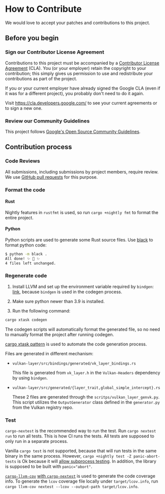 # How to Contribute

We would love to accept your patches and contributions to this project.

## Before you begin

### Sign our Contributor License Agreement

Contributions to this project must be accompanied by a
[Contributor License Agreement](https://cla.developers.google.com/about) (CLA).
You (or your employer) retain the copyright to your contribution; this simply
gives us permission to use and redistribute your contributions as part of the
project.

If you or your current employer have already signed the Google CLA (even if it
was for a different project), you probably don't need to do it again.

Visit <https://cla.developers.google.com/> to see your current agreements or to
sign a new one.

### Review our Community Guidelines

This project follows [Google's Open Source Community
Guidelines](https://opensource.google/conduct/).

## Contribution process

### Code Reviews

All submissions, including submissions by project members, require review. We
use [GitHub pull requests](https://docs.github.com/articles/about-pull-requests)
for this purpose.

### Format the code

#### Rust

Nightly features in `rustfmt` is used, so run `cargo +nightly fmt` to format the entire project.

#### Python

Python scripts are used to generate some Rust source files. Use [black](https://black.readthedocs.io/en/stable) to format python code:

```bash
$ python -m black .
All done! ✨ 🍰 ✨
4 files left unchanged.
```

### Regenerate code

1. Install LLVM and set up the environment variable required by `bindgen`: [link](https://rust-lang.github.io/rust-bindgen/requirements.html), because `bindgen` is used in the codegen process.

2. Make sure python newer than 3.9 is installed.

3. Run the following command:

```bash
cargo xtask codegen
```

The codegen scripts will automatically format the generated file, so no need to manually format the project after running codegen.

[cargo xtask pattern](https://github.com/matklad/cargo-xtask) is used to automate the code generation process.

Files are generated in different mechanism:

* `vulkan-layer/src/bindings/generated/vk_layer_bindings.rs`

  This file is generated from `vk_layer.h` in the `Vulkan-Headers` dependency by using `bindgen`.

* `vulkan-layer/src/generated/{layer_trait,global_simple_intercept}.rs`

  These 2 files are generated through the `scritps/vulkan_layer_genvk.py`. This script utilizes the `OutputGenerator` class defined in the `generator.py` from the Vulkan registry repo.

### Test

`cargo-nextest` is the recommended way to run the test.  Run `cargo nextest run` to run all tests. This is how CI runs the tests. All tests are supposed to only run in a separate process.

Vanilla `cargo test` is not supported, because that will run tests in the same binary in the same process. However, `cargo +nightly test -Z panic-abort-tests` is Ok because it will [allow subprocess testing](https://github.com/rust-lang/rust/issues/67650). In addition, the library is supposed to be built with `panic="abort"`.

[`cargo-llvm-cov`](https://github.com/taiki-e/cargo-llvm-cov) [with `cargo-nextest`](https://nexte.st/book/test-coverage.html#llvm-cov) is used to generate the code coverage info. To generate the `lcov` coverage file locally under `target/lcov.info`, run `cargo llvm-cov nextest --lcov --output-path target/lcov.info`.